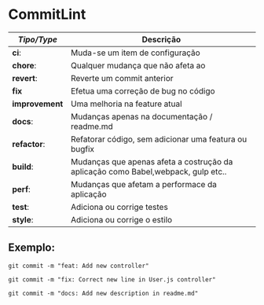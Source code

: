 # CommitLint

*Tipo/Type*|Descrição
---|---
 **ci**:|Muda-se um item de configuração
**chore**:|Qualquer mudança que não afeta ao
**revert**:|Reverte um commit anterior
**fix**|Efetua uma correção de bug no código
**improvement**|Uma melhoria na feature atual
**docs**:|Mudanças apenas na documentação / readme.md
**refactor**:|Refatorar código, sem adicionar uma featura ou bugfix
**build**:|Mudanças que apenas afeta a costrução da aplicação como Babel,webpack, gulp etc..
**perf**:|Mudanças que afetam a performace da aplicação
**test**:|Adiciona ou corrige testes
**style**:|Adiciona ou corrige o estilo

## Exemplo:
```
git commit -m "feat: Add new controller"
```
```
git commit -m "fix: Correct new line in User.js controller"
```
```
git commit -m "docs: Add new description in readme.md"
```
